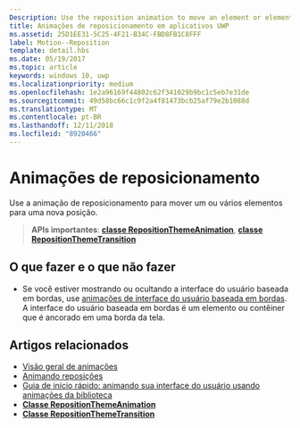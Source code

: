 ```yaml
---
Description: Use the reposition animation to move an element or elements into a new position.
title: Animações de reposicionamento em aplicativos UWP
ms.assetid: 25D1EE31-5C25-4F21-B34C-FBD8FB1C8FFF
label: Motion--Reposition
template: detail.hbs
ms.date: 05/19/2017
ms.topic: article
keywords: windows 10, uwp
ms.localizationpriority: medium
ms.openlocfilehash: 1e2a96169f44802c62f341029b9bc1c5eb7e31de
ms.sourcegitcommit: 49d58bc66c1c9f2a4f81473bcb25af79e2b1088d
ms.translationtype: MT
ms.contentlocale: pt-BR
ms.lasthandoff: 12/11/2018
ms.locfileid: "8920466"
---
```

# <a name="reposition-animations"></a>Animações de reposicionamento



Use a animação de reposicionamento para mover um ou vários elementos para uma nova posição.

> **APIs importantes**: [**classe RepositionThemeAnimation**](https://msdn.microsoft.com/library/windows/apps/br210421), [**classe RepositionThemeTransition**](https://msdn.microsoft.com/library/windows/apps/br210429)

## <a name="dos-and-donts"></a>O que fazer e o que não fazer


-   Se você estiver mostrando ou ocultando a interface do usuário baseada em bordas, use [animações de interface do usuário baseada em bordas](motion-edgebased.md). A interface do usuário baseada em bordas é um elemento ou contêiner que é ancorado em uma borda da tela.


## <a name="related-articles"></a>Artigos relacionados

* [Visão geral de animações](https://msdn.microsoft.com/library/windows/apps/mt187350)
* [Animando reposições](https://msdn.microsoft.com/library/windows/apps/xaml/jj649434)
* [Guia de início rápido: animando sua interface do usuário usando animações da biblioteca](https://msdn.microsoft.com/library/windows/apps/xaml/hh452703)
* [**Classe RepositionThemeAnimation**](https://msdn.microsoft.com/library/windows/apps/br210421)
* [**Classe RepositionThemeTransition**](https://msdn.microsoft.com/library/windows/apps/br210429)


 




